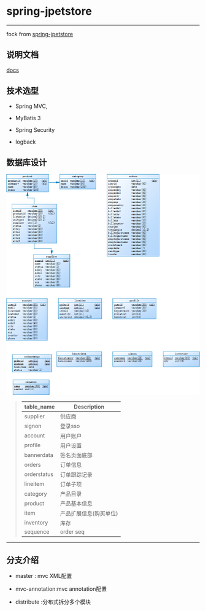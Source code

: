 # spring-jpetstore

------------

fock from [spring-jpetstore](https://github.com/making/spring-jpetstore)

## 说明文档
[docs](http://www.mybatis.org/jpetstore-6/)

## 技术选型
- Spring MVC, 

- MyBatis 3

- Spring Security

- logback
## 数据库设计
![jpetstore_database](docs/images/jpetstore_database.png)
  > | table_name   | Description |
  > | --------- | ----------- |
  > | supplier  | 供应商|
  > | signon  | 登录sso|
  > | account  | 用户账户|
  > | profile  | 用户设置|
  > | bannerdata  | 签名页面底部|
  > | orders  | 订单信息|
  > | orderstatus  | 订单跟踪记录|
  > | lineitem  | 订单子项|
  > | category  | 产品目录|
  > | product  | 产品基本信息|
  > | item  | 产品扩展信息(购买单位)|
  > | inventory  | 库存|
  > | sequence  | order seq|

------------------------
## 分支介绍

- master : mvc XML配置

- mvc-annotation:mvc annotation配置

- distribute :分布式拆分多个模块

